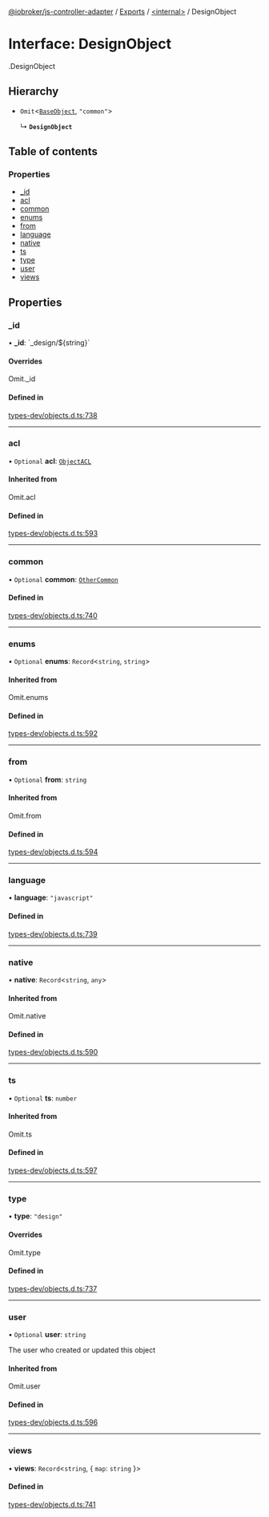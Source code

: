 [@iobroker/js-controller-adapter](../README.md) / [Exports](../modules.md) / [<internal\>](../modules/internal_.md) / DesignObject

# Interface: DesignObject

[<internal>](../modules/internal_.md).DesignObject

## Hierarchy

- `Omit`<[`BaseObject`](internal_.BaseObject.md), ``"common"``\>

  ↳ **`DesignObject`**

## Table of contents

### Properties

- [\_id](internal_.DesignObject.md#_id)
- [acl](internal_.DesignObject.md#acl)
- [common](internal_.DesignObject.md#common)
- [enums](internal_.DesignObject.md#enums)
- [from](internal_.DesignObject.md#from)
- [language](internal_.DesignObject.md#language)
- [native](internal_.DesignObject.md#native)
- [ts](internal_.DesignObject.md#ts)
- [type](internal_.DesignObject.md#type)
- [user](internal_.DesignObject.md#user)
- [views](internal_.DesignObject.md#views)

## Properties

### \_id

• **\_id**: \`\_design/${string}\`

#### Overrides

Omit.\_id

#### Defined in

[types-dev/objects.d.ts:738](https://github.com/ioBroker/ioBroker.js-controller/blob/4e8e77e4/packages/types-dev/objects.d.ts#L738)

___

### acl

• `Optional` **acl**: [`ObjectACL`](internal_.ObjectACL.md)

#### Inherited from

Omit.acl

#### Defined in

[types-dev/objects.d.ts:593](https://github.com/ioBroker/ioBroker.js-controller/blob/4e8e77e4/packages/types-dev/objects.d.ts#L593)

___

### common

• `Optional` **common**: [`OtherCommon`](internal_.OtherCommon.md)

#### Defined in

[types-dev/objects.d.ts:740](https://github.com/ioBroker/ioBroker.js-controller/blob/4e8e77e4/packages/types-dev/objects.d.ts#L740)

___

### enums

• `Optional` **enums**: `Record`<`string`, `string`\>

#### Inherited from

Omit.enums

#### Defined in

[types-dev/objects.d.ts:592](https://github.com/ioBroker/ioBroker.js-controller/blob/4e8e77e4/packages/types-dev/objects.d.ts#L592)

___

### from

• `Optional` **from**: `string`

#### Inherited from

Omit.from

#### Defined in

[types-dev/objects.d.ts:594](https://github.com/ioBroker/ioBroker.js-controller/blob/4e8e77e4/packages/types-dev/objects.d.ts#L594)

___

### language

• **language**: ``"javascript"``

#### Defined in

[types-dev/objects.d.ts:739](https://github.com/ioBroker/ioBroker.js-controller/blob/4e8e77e4/packages/types-dev/objects.d.ts#L739)

___

### native

• **native**: `Record`<`string`, `any`\>

#### Inherited from

Omit.native

#### Defined in

[types-dev/objects.d.ts:590](https://github.com/ioBroker/ioBroker.js-controller/blob/4e8e77e4/packages/types-dev/objects.d.ts#L590)

___

### ts

• `Optional` **ts**: `number`

#### Inherited from

Omit.ts

#### Defined in

[types-dev/objects.d.ts:597](https://github.com/ioBroker/ioBroker.js-controller/blob/4e8e77e4/packages/types-dev/objects.d.ts#L597)

___

### type

• **type**: ``"design"``

#### Overrides

Omit.type

#### Defined in

[types-dev/objects.d.ts:737](https://github.com/ioBroker/ioBroker.js-controller/blob/4e8e77e4/packages/types-dev/objects.d.ts#L737)

___

### user

• `Optional` **user**: `string`

The user who created or updated this object

#### Inherited from

Omit.user

#### Defined in

[types-dev/objects.d.ts:596](https://github.com/ioBroker/ioBroker.js-controller/blob/4e8e77e4/packages/types-dev/objects.d.ts#L596)

___

### views

• **views**: `Record`<`string`, { `map`: `string`  }\>

#### Defined in

[types-dev/objects.d.ts:741](https://github.com/ioBroker/ioBroker.js-controller/blob/4e8e77e4/packages/types-dev/objects.d.ts#L741)
